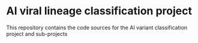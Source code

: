# AI viral lineage classification project
This repository contains the code sources for the AI variant classification project and sub-projects
